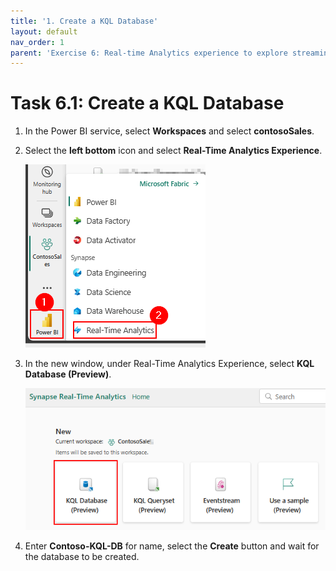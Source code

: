 ```yaml
---
title: '1. Create a KQL Database'
layout: default
nav_order: 1
parent: 'Exercise 6: Real-time Analytics experience to explore streaming data using KQL DB'
---
```


# Task 6.1: Create a KQL Database

1. In the Power BI service, select **Workspaces** and select **contosoSales**. 

2. Select the **left bottom** icon and select **Real-Time Analytics Experience**.

	![Close the browser.](../media/instructions240153/task-5.1.2.png)

3. In the new window, under Real-Time Analytics Experience, select **KQL Database (Preview)**.

	![Close the browser.](../media/instructions240153/task-5.1.3.png)

4. Enter **Contoso-KQL-DB** for name, select the **Create** button and wait for the database to be created.
